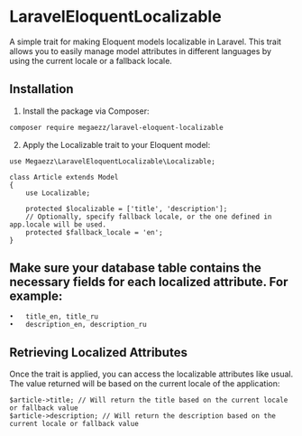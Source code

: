 # LaravelEloquentLocalizable

A simple trait for making Eloquent models localizable in Laravel. This trait allows you to easily manage model attributes in different languages by using the current locale or a fallback locale.

## Installation

1. Install the package via Composer:

```bash
composer require megaezz/laravel-eloquent-localizable
```

2. Apply the Localizable trait to your Eloquent model:

```
use Megaezz\LaravelEloquentLocalizable\Localizable;

class Article extends Model
{
    use Localizable;

    protected $localizable = ['title', 'description'];
    // Optionally, specify fallback locale, or the one defined in app.locale will be used.
    protected $fallback_locale = 'en';
}
```

## Make sure your database table contains the necessary fields for each localized attribute. For example:
	•	title_en, title_ru
	•	description_en, description_ru

## Retrieving Localized Attributes
Once the trait is applied, you can access the localizable attributes like usual. The value returned will be based on the current locale of the application:

```
$article->title; // Will return the title based on the current locale or fallback value
$article->description; // Will return the description based on the current locale or fallback value
```